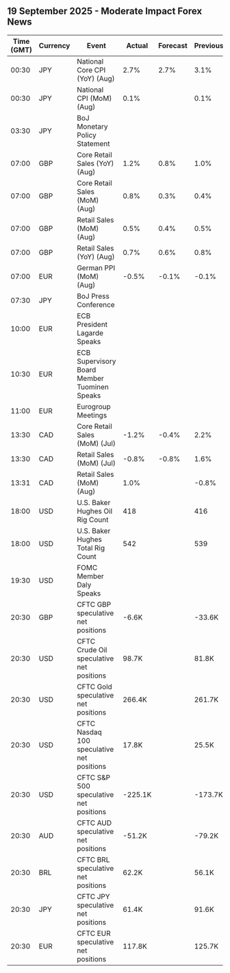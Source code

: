 ## 19 September 2025 - Moderate Impact Forex News

| Time (GMT) | Currency | Event | Actual | Forecast | Previous |
|------|----------|-------|--------|----------|----------|
| 00:30 | JPY | National Core CPI (YoY) (Aug) | 2.7% | 2.7% | 3.1% |
| 00:30 | JPY | National CPI (MoM) (Aug) | 0.1% |  | 0.1% |
| 03:30 | JPY | BoJ Monetary Policy Statement |  |  |  |
| 07:00 | GBP | Core Retail Sales (YoY) (Aug) | 1.2% | 0.8% | 1.0% |
| 07:00 | GBP | Core Retail Sales (MoM) (Aug) | 0.8% | 0.3% | 0.4% |
| 07:00 | GBP | Retail Sales (MoM) (Aug) | 0.5% | 0.4% | 0.5% |
| 07:00 | GBP | Retail Sales (YoY) (Aug) | 0.7% | 0.6% | 0.8% |
| 07:00 | EUR | German PPI (MoM) (Aug) | -0.5% | -0.1% | -0.1% |
| 07:30 | JPY | BoJ Press Conference |  |  |  |
| 10:00 | EUR | ECB President Lagarde Speaks |  |  |  |
| 10:30 | EUR | ECB Supervisory Board Member Tuominen Speaks |  |  |  |
| 11:00 | EUR | Eurogroup Meetings |  |  |  |
| 13:30 | CAD | Core Retail Sales (MoM) (Jul) | -1.2% | -0.4% | 2.2% |
| 13:30 | CAD | Retail Sales (MoM) (Jul) | -0.8% | -0.8% | 1.6% |
| 13:31 | CAD | Retail Sales (MoM) (Aug) | 1.0% |  | -0.8% |
| 18:00 | USD | U.S. Baker Hughes Oil Rig Count | 418 |  | 416 |
| 18:00 | USD | U.S. Baker Hughes Total Rig Count | 542 |  | 539 |
| 19:30 | USD | FOMC Member Daly Speaks |  |  |  |
| 20:30 | GBP | CFTC GBP speculative net positions | -6.6K |  | -33.6K |
| 20:30 | USD | CFTC Crude Oil speculative net positions | 98.7K |  | 81.8K |
| 20:30 | USD | CFTC Gold speculative net positions | 266.4K |  | 261.7K |
| 20:30 | USD | CFTC Nasdaq 100 speculative net positions | 17.8K |  | 25.5K |
| 20:30 | USD | CFTC S&P 500 speculative net positions | -225.1K |  | -173.7K |
| 20:30 | AUD | CFTC AUD speculative net positions | -51.2K |  | -79.2K |
| 20:30 | BRL | CFTC BRL speculative net positions | 62.2K |  | 56.1K |
| 20:30 | JPY | CFTC JPY speculative net positions | 61.4K |  | 91.6K |
| 20:30 | EUR | CFTC EUR speculative net positions | 117.8K |  | 125.7K |

